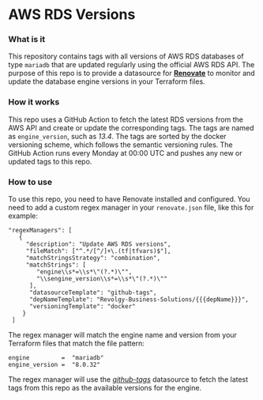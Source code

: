 # AWS RDS Versions

### What is it
This repository contains tags with all versions of AWS RDS databases of type `mariadb` that are updated regularly using the official AWS RDS API. The purpose of this repo is to provide a datasource for **[Renovate](https://docs.renovatebot.com/)** to monitor and update the database engine versions in your Terraform files. 

### How it works 
This repo uses a GitHub Action to fetch the latest RDS versions from the AWS API and create or update the corresponding tags. The tags are named as `engine_version`, such as *13.4*. The tags are sorted by the docker versioning scheme, which follows the semantic versioning rules. 
The GitHub Action runs every Monday at 00:00 UTC and pushes any new or updated tags to this repo. 

### How to use
To use this repo, you need to have Renovate installed and configured. You need to add a custom regex manager in your `renovate.json` file, like this for example: 
```
"regexManagers": [ 
   { 
     "description": "Update AWS RDS versions", 
     "fileMatch": ["^.*/[^/]+\.(tf|tfvars)$"], 
     "matchStringsStrategy": "combination", 
     "matchStrings": [
        "engine\\s*=\\s*\"(?.*)\"",
        "\\sengine_version\\s*=\\s*\"(?.*)\""
      ], 
      "datasourceTemplate": "github-tags",
      "depNameTemplate": "Revolgy-Business-Solutions/{{{depName}}}",
      "versioningTemplate": "docker" 
    } 
 ] 
```
The regex manager will match the engine name and version from your Terraform files that match the file pattern:
```
engine         =  "mariadb"
engine_version =  "8.0.32"
```
The regex manager will use the *[github-tags](https://docs.renovatebot.com/modules/datasource/github-tags/)* datasource to fetch the latest tags from this repo as the available versions for the engine.
